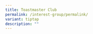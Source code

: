 ```yaml
---
title: Toastmaster Club
permalink: /interest-group/permalink/
variant: tiptap
description: ""
---
```

